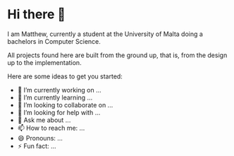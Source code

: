 # Hi there 👋

I am Matthew, currently a student at the University of Malta doing a bachelors in Computer Science.

All projects found here are built from the ground up, that is, from the design up to the implementation.

Here are some ideas to get you started:

- 🔭 I’m currently working on ...
- 🌱 I’m currently learning ...
- 👯 I’m looking to collaborate on ...
- 🤔 I’m looking for help with ...
- 💬 Ask me about ...
- 📫 How to reach me: ...
- 😄 Pronouns: ...
- ⚡ Fun fact: ...
